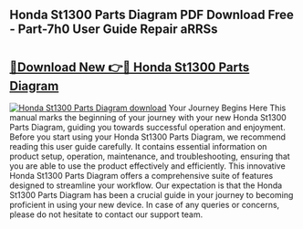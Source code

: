 ## Honda St1300 Parts Diagram PDF Download Free - Part-7h0 User Guide Repair aRRSs

# <h2><a href="http://dfku58.blite.top/?on=Honda+St1300+Parts+Diagram">🔗Download New 👉🔴 Honda St1300 Parts Diagram</a></h2>

[![Honda St1300 Parts Diagram download](https://i.imgur.com/lujVjoI.png)](http://dfku58.blite.top/?on=Honda+St1300+Parts+Diagram)
Your Journey Begins Here This manual marks the beginning of your journey with your new Honda St1300 Parts Diagram, guiding you towards successful operation and enjoyment. Before you start using your Honda St1300 Parts Diagram, we recommend reading this user guide carefully. It contains essential information on product setup, operation, maintenance, and troubleshooting, ensuring that you are able to use the product effectively and efficiently. This innovative Honda St1300 Parts Diagram offers a comprehensive suite of features designed to streamline your workflow. Our expectation is that the Honda St1300 Parts Diagram has been a crucial guide in your journey to becoming proficient in using your new device. In case of any queries or concerns, please do not hesitate to contact our support team.
